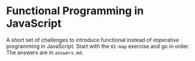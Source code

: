 
# Functional Programming in JavaScript

A short set of challenges to introduce functional instead of
imperative programming in JavaScript. Start with the `01-map` exercise
and go in order. The answers are in `answers.md`.